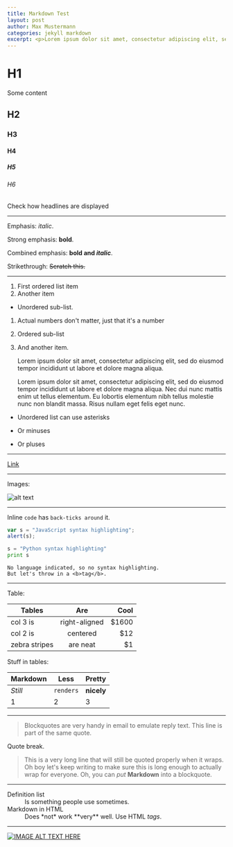 ```yaml
---
title: Markdown Test
layout: post
author: Max Mustermann
categories: jekyll markdown
excerpt: <p>Lorem ipsum dolor sit amet, consectetur adipiscing elit, sed do eiusmod tempor incididunt ut labore et dolore magna aliqua. Tempor commodo ullamcorper a lacus vestibulum sed arcu non. Sit amet risus nullam eget felis eget nunc lobortis. Suscipit tellus mauris a diam maecenas sed enim ut. Luctus accumsan tortor posuere ac ut consequat semper. Duis ut diam quam nulla porttitor massa. Porttitor eget dolor morbi non arcu risus quis varius quam. Arcu cursus vitae congue mauris rhoncus aenean vel elit</p>
---
```


# H1

Some content

## H2
### H3
#### H4
##### H5
###### H6

Check how headlines are displayed

---

Emphasis: _italic_.

Strong emphasis: __bold__.

Combined emphasis: **bold and _italic_**.

Strikethrough: ~~Scratch this.~~

---

1. First ordered list item
2. Another item
  * Unordered sub-list.
1. Actual numbers don't matter, just that it's a number
  1. Ordered sub-list
4. And another item.

   Lorem ipsum dolor sit amet, consectetur adipiscing elit, sed do eiusmod tempor incididunt ut labore et dolore magna aliqua.

   Lorem ipsum dolor sit amet, consectetur adipiscing elit, sed do eiusmod tempor incididunt ut labore et dolore magna aliqua. Nec dui nunc mattis enim ut tellus elementum.
   Eu lobortis elementum nibh tellus molestie nunc non blandit massa. Risus nullam eget felis eget nunc.

* Unordered list can use asterisks
- Or minuses
+ Or pluses

---

[Link](https://www.google.com)

---

Images:

![alt text](http://imagej.net/_images/thumb/d/d1/Imagej2-icon.png/640px-Imagej2-icon.png "Logo Title Text 1")

---

Inline `code` has `back-ticks around` it.

```javascript
var s = "JavaScript syntax highlighting";
alert(s);
```

```python
s = "Python syntax highlighting"
print s
```

```
No language indicated, so no syntax highlighting.
But let's throw in a <b>tag</b>.
```

---

Table:

| Tables        | Are           | Cool  |
| ------------- |:-------------:| -----:|
| col 3 is      | right-aligned | $1600 |
| col 2 is      | centered      |   $12 |
| zebra stripes | are neat      |    $1 |

Stuff in tables:

Markdown | Less | Pretty
--- | --- | ---
*Still* | `renders` | **nicely**
1 | 2 | 3

---

> Blockquotes are very handy in email to emulate reply text.
> This line is part of the same quote.

Quote break.

> This is a very long line that will still be quoted properly when it wraps. Oh boy let's keep writing to make sure this is long enough to actually wrap for everyone. Oh, you can *put* **Markdown** into a blockquote.

---

<dl>
  <dt>Definition list</dt>
  <dd>Is something people use sometimes.</dd>

  <dt>Markdown in HTML</dt>
  <dd>Does *not* work **very** well. Use HTML <em>tags</em>.</dd>
</dl>

---

[![IMAGE ALT TEXT HERE](http://img.youtube.com/vi/WEkSYw3o5is/0.jpg)](http://www.youtube.com/watch?v=WEkSYw3o5is)
